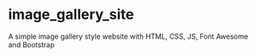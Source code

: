 # image_gallery_site
A simple image gallery style website with HTML, CSS, JS, Font Awesome and Bootstrap
